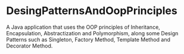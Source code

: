 # DesingPatternsAndOopPrinciples
A Java application that uses the OOP principles of Inheritance, Encapsulation, Abstractization and Polymorphism, along some Design Patterns such as Singleton, Factory Method, Template Method and Decorator Method.

